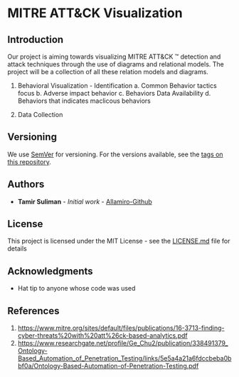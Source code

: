 # MITRE ATT&CK  Visualization


## Introduction

Our project is aiming towards visualizing MITRE ATT&CK ™  detection and attack techniques through the use of diagrams and relational models.
The project will be a collection of all these relation models and diagrams.



1. Behavioral Visualization - Identification
   a. Common Behavior tactics focus
   b. Adverse impact behavior
   c.  Behaviors Data Availability 
   d. Behaviors that indicates maclicous behaviors
 
 2. Data Collection 


## Versioning

We use [SemVer](http://semver.org/) for versioning. For the versions available, see the [tags on this repository](https://github.com/your/project/tags). 


## Authors
* **Tamir Suliman** - *Initial work* - [Allamiro-Github](https://github.com/allamiro)

## License

This project is licensed under the MIT License - see the [LICENSE.md](LICENSE.md) file for details

## Acknowledgments

* Hat tip to anyone whose code was used


## References
1. https://www.mitre.org/sites/default/files/publications/16-3713-finding-cyber-threats%20with%20att%26ck-based-analytics.pdf
2. https://www.researchgate.net/profile/Ge_Chu2/publication/338491379_Ontology-Based_Automation_of_Penetration_Testing/links/5e5a4a21a6fdccbeba0bbf0a/Ontology-Based-Automation-of-Penetration-Testing.pdf

